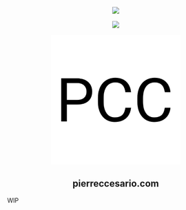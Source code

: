 <div align='center'>
<p>
   <img src="http://ec2-54-169-73-103.ap-southeast-1.compute.amazonaws.com:8080/buildStatus/icon?job=pierreccesario.com&style=flat-square">
</p>
<p>
  <a href="https://github.com/PScoriae/pierreccesario/blob/main/LICENSE">
    <img src="https://img.shields.io/github/license/othneildrew/Best-README-Template.svg?style=for-the-badge">
  </a>
</p>
<p>
  <img src="./static/android-chrome-512x512.png" width=300>
</p>

## pierreccesario.com

</div>

WIP
